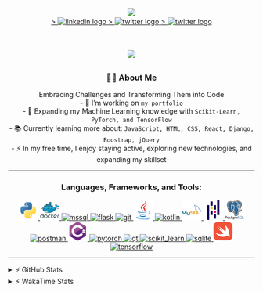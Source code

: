 
<div align="center">
    <img height="150" src="https://media.giphy.com/media/v1.Y2lkPTc5MGI3NjExbWJteWJoNzhkdzE2ajBpOTllaDg5ZHA5ZTZ4emd4ZHloMThzbjNocCZlcD12MV9pbnRlcm5hbF9naWZfYnlfaWQmY3Q9cw/M9gbBd9nbDrOTu1Mqx/giphy.gif"  />
</div>

<div align="center">
    <a href="https://linkedin.com/in/fredy-santamaria" target="_blank">> 
        <img src="https://img.shields.io/static/v1?message=LinkedIn&logo=linkedin&label=&color=0077B5&logoColor=white&labelColor=&style=for-the-badge" height="25" alt="linkedin logo"  />
    </a>
    <a href="https://leetcode.com/fsantamaria14" target="_blank">> 
        <img src="https://img.shields.io/static/v1?message=LeetCode&logo=leetcode&label=&color=black&logoColor=&labelColor=&style=for-the-badge" height="25" alt="twitter logo"  />
    </a>
    <a href="mailto:dev.fjsp@gmail.com" target="_blank">> 
        <img src="https://img.shields.io/static/v1?message=Gmail&logo=gmail&label=&color=white&logoColor=&labelColor=&style=for-the-badge" height="25" alt="twitter logo"  />
    </a>
</div>

<h1 align="center">
    <img src="https://readme-typing-svg.herokuapp.com/?font=Righteous&size=35&center=true&vCenter=true&width=500&height=70&duration=4000&lines=Hi+There!+👋;+I'm+Fredy+Santamaria;" />
</h1>

<h3 align="center">👩‍💻  About Me</h3>

<p align="center">
    Embracing Challenges and Transforming Them into Code
    <br>- 🔭 I’m working on <code>my portfolio</code>
    <br>- 🌱 Expanding my Machine Learning knowledge with <code>Scikit-Learn, PyTorch, and TensorFlow</code>
    <br>- 📚 Currently learning more about: <code>JavaScript, HTML, CSS, React, Django, Boostrap, jQuery</code>
    <br>- ⚡ In my free time, I enjoy staying active, exploring new technologies, and expanding my skillset
</p>

[//]: # (<img src="https://skillicons.dev/icons?i=js,html,css,react,django,bootstrap,jquery">)

<hr/>

<h3 align="center">Languages, Frameworks, and Tools:</h3>

<p align="center"> 
    <a href="https://www.python.org" target="_blank" rel="noreferrer"> 
        <img src="https://raw.githubusercontent.com/devicons/devicon/master/icons/python/python-original.svg" alt="python" width="40" height="40"/> 
    </a>
    <a href="https://www.docker.com/" target="_blank" rel="noreferrer"> 
        <img src="https://raw.githubusercontent.com/devicons/devicon/master/icons/docker/docker-original-wordmark.svg" alt="docker" width="40" height="40"/> 
    </a>
    <a href="https://www.microsoft.com/en-us/sql-server" target="_blank" rel="noreferrer"> 
        <img src="https://www.svgrepo.com/show/303229/microsoft-sql-server-logo.svg" alt="mssql" width="40" height="40"/> 
    </a>
    <a href="https://flask.palletsprojects.com/" target="_blank" rel="noreferrer"> 
        <img src="https://www.vectorlogo.zone/logos/pocoo_flask/pocoo_flask-icon.svg" alt="flask" width="40" height="40"/> 
    </a> 
    <a href="https://git-scm.com/" target="_blank" rel="noreferrer"> 
        <img src="https://www.vectorlogo.zone/logos/git-scm/git-scm-icon.svg" alt="git" width="40" height="40"/> 
    </a> 
    <a href="https://www.java.com" target="_blank" rel="noreferrer"> 
        <img src="https://raw.githubusercontent.com/devicons/devicon/master/icons/java/java-original.svg" alt="java" width="40" height="40"/> 
    </a> 
    <a href="https://kotlinlang.org" target="_blank" rel="noreferrer"> 
        <img src="https://www.vectorlogo.zone/logos/kotlinlang/kotlinlang-icon.svg" alt="kotlin" width="40" height="40"/> 
    </a>
    <a href="https://www.mysql.com/" target="_blank" rel="noreferrer"> 
        <img src="https://raw.githubusercontent.com/devicons/devicon/master/icons/mysql/mysql-original-wordmark.svg" alt="mysql" width="40" height="40"/> 
    </a> 
    <a href="https://pandas.pydata.org/" target="_blank" rel="noreferrer"> 
        <img src="https://raw.githubusercontent.com/devicons/devicon/2ae2a900d2f041da66e950e4d48052658d850630/icons/pandas/pandas-original.svg" alt="pandas" width="40" height="40"/> 
    </a> 
    <a href="https://www.postgresql.org" target="_blank" rel="noreferrer"> 
        <img src="https://raw.githubusercontent.com/devicons/devicon/master/icons/postgresql/postgresql-original-wordmark.svg" alt="postgresql" width="40" height="40"/> 
    </a> 
    <a href="https://postman.com" target="_blank" rel="noreferrer"> 
        <img src="https://www.vectorlogo.zone/logos/getpostman/getpostman-icon.svg" alt="postman" width="40" height="40"/> 
    </a>
    <a href="https://www.w3schools.com/cs/" target="_blank" rel="noreferrer"> 
        <img src="https://raw.githubusercontent.com/devicons/devicon/master/icons/csharp/csharp-original.svg" alt="csharp" width="40" height="40"/> 
    </a>
    <a href="https://pytorch.org/" target="_blank" rel="noreferrer"> 
        <img src="https://www.vectorlogo.zone/logos/pytorch/pytorch-icon.svg" alt="pytorch" width="40" height="40"/> 
    </a> 
    <a href="https://www.qt.io/" target="_blank" rel="noreferrer"> 
        <img src="https://upload.wikimedia.org/wikipedia/commons/0/0b/Qt_logo_2016.svg" alt="qt" width="40" height="40"/> 
    </a> 
    <a href="https://scikit-learn.org/" target="_blank" rel="noreferrer"> 
        <img src="https://upload.wikimedia.org/wikipedia/commons/0/05/Scikit_learn_logo_small.svg" alt="scikit_learn" width="40" height="40"/> 
    </a> 
    <a href="https://www.sqlite.org/" target="_blank" rel="noreferrer"> 
        <img src="https://www.vectorlogo.zone/logos/sqlite/sqlite-icon.svg" alt="sqlite" width="40" height="40"/> 
    </a> 
    <a href="https://developer.apple.com/swift/" target="_blank" rel="noreferrer"> 
        <img src="https://raw.githubusercontent.com/devicons/devicon/master/icons/swift/swift-original.svg" alt="swift" width="40" height="40"/> 
    </a> 
    <a href="https://www.tensorflow.org" target="_blank" rel="noreferrer"> 
        <img src="https://www.vectorlogo.zone/logos/tensorflow/tensorflow-icon.svg" alt="tensorflow" width="40" height="40"/> 
    </a> 
</p>

<hr/>

<details>
    <summary>⚡ GitHub Stats</summary>
    <p align="center">
        <a href="https://github-readme-stats-three-chi-55.vercel.app/api?username=fsantamaria1">
            <img height="200" align="center" src="https://github-readme-stats-three-chi-55.vercel.app/api?username=fsantamaria1&show_icons=true&theme=gruvbox&hide_border=true&card_width=300&rank_icon=github&hide_rank=true" alt="GitHub Stats" />
        </a>
        <a href="https://github-readme-stats-three-chi-55.vercel.app/api/top-langs?username=fsantamaria1&layout=compact&size_weight=0.5&count_weight=0.5">
            <img height="200" align="center" src="https://github-readme-stats-three-chi-55.vercel.app/api/top-langs?username=fsantamaria1&show_icons=true&theme=gruvbox&hide_border=true&card_width=300&langs_count=8&layout=compact&size_weight=0.5&count_weight=0.5" alt="Top Languages" />
        </a>
    </p>
    <p align="center">
        <a href="https://github-readme-streak-stats-nine-zeta.vercel.app?user=fsantamaria1&exclude_days=Sat,Sun">
            <img height="200" align="center" src="https://github-readme-streak-stats-nine-zeta.vercel.app?user=fsantamaria1&theme=gruvbox&hide_border=true&exclude_days=Sat,Sun" alt="Streak Stats"/>
        </a>
    </p>
</details>

<details>
    <summary>⚡ WakaTime Stats</summary>
    <p align="center">
        <a href="https://github-readme-stats.vercel.app/api/wakatime?username=fsantamaria1&layout=compact">
            <img src="https://github-readme-stats.vercel.app/api/wakatime?username=fsantamaria1&layout=compact&theme=gruvbox&hide_border=true&langs_count=10" alt="WakaTime Stats">
        </a>
</details>

<br/>
